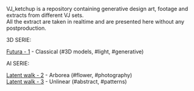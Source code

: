 VJ_ketchup is a repository containing generative design art, footage and extracts from different VJ sets. <br/>
All the extract are taken in realtime and are presented here without any postproduction.

3D SERIE:

[Futura - 1](https://github.com/MarcelloAmmendolia/VJ_FUTURA-1) - Classical (#3D models, #light, #generative)

AI SERIE: <br/>

[Latent walk - 2](https://github.com/MarcelloAmmendolia/VJ_Latent_walk_2) - Arborea (#flower, #photography) <br/>
[Latent walk - 3](https://github.com/MarcelloAmmendolia/VJ_Latent_walk_3) - Unlinear (#abstract, #patterns)


